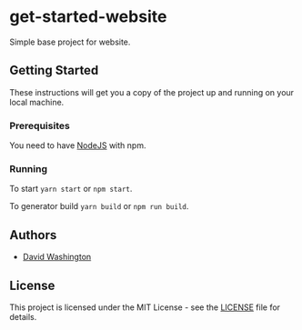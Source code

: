 # get-started-website

Simple base project for website.

## Getting Started

These instructions will get you a copy of the project up and running on your local machine.

### Prerequisites

You need to have [NodeJS](https://nodejs.org/en/) with npm.

### Running

To start `yarn start` or `npm start`.

To generator build `yarn build` or `npm run build`.

## Authors

* [David Washington](https://github.com/DavidWashington833)

## License

This project is licensed under the MIT License - see the [LICENSE](LICENSE) file for details.
